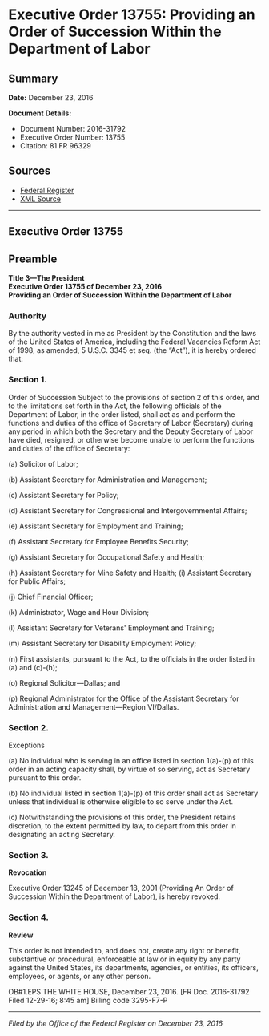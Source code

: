 # Executive Order 13755: Providing an Order of Succession Within the Department of Labor

## Summary

**Date:** December 23, 2016

**Document Details:**
- Document Number: 2016-31792
- Executive Order Number: 13755
- Citation: 81 FR 96329

## Sources
- [Federal Register](https://www.federalregister.gov/documents/2016/12/30/2016-31792/providing-an-order-of-succession-within-the-department-of-labor)
- [XML Source](https://www.federalregister.gov/documents/full_text/xml/2016/12/30/2016-31792.xml)

---

## Executive Order 13755

## Preamble

**Title 3—The President**  
**Executive Order 13755 of December 23, 2016**  
**Providing an Order of Succession Within the Department of Labor**

### Authority

By the authority vested in me as President by the Constitution and the laws of the United States of America, including the Federal Vacancies Reform Act of 1998, as amended, 5 U.S.C. 3345 
et seq.
(the “Act”), it is hereby ordered that:
### Section 1.

Order of Succession
Subject to the provisions of section 2 of this order, and to the limitations set forth in the Act, the following officials of the Department of Labor, in the order listed, shall act as and perform the functions and duties of the office of Secretary of Labor (Secretary) during any period in which both the Secretary and the Deputy Secretary of Labor have died, resigned, or otherwise become unable to perform the functions and duties of the office of Secretary:

(a) Solicitor of Labor;

(b) Assistant Secretary for Administration and Management;

(c) Assistant Secretary for Policy;

(d) Assistant Secretary for Congressional and Intergovernmental Affairs;

(e) Assistant Secretary for Employment and Training;

(f) Assistant Secretary for Employee Benefits Security;

(g) Assistant Secretary for Occupational Safety and Health;

(h) Assistant Secretary for Mine Safety and Health;
    (i) Assistant Secretary for Public Affairs;

(j) Chief Financial Officer;

(k) Administrator, Wage and Hour Division;

(l) Assistant Secretary for Veterans' Employment and Training;

(m) Assistant Secretary for Disability Employment Policy;

(n) First assistants, pursuant to the Act, to the officials in the order listed in (a) and (c)-(h);

(o) Regional Solicitor—Dallas; and

(p) Regional Administrator for the Office of the Assistant Secretary for Administration and Management—Region VI/Dallas.
### Section 2.

Exceptions

(a) No individual who is serving in an office listed in section 1(a)-(p) of this order in an acting capacity shall, by virtue of so serving, act as Secretary pursuant to this order.

(b) No individual listed in section 1(a)-(p) of this order shall act as Secretary unless that individual is otherwise eligible to so serve under the Act.

(c) Notwithstanding the provisions of this order, the President retains discretion, to the extent permitted by law, to depart from this order in designating an acting Secretary.
### Section 3.

**Revocation**

Executive Order 13245 of December 18, 2001 (Providing An Order of Succession Within the Department of Labor), is hereby revoked.
### Section 4.

**Review**

This order is not intended to, and does not, create any right or benefit, substantive or procedural, enforceable at law or in equity by any party against the United States, its departments, agencies, or entities, its officers, employees, or agents, or any other person.

OB#1.EPS
THE WHITE HOUSE,
December 23, 2016.
[FR Doc. 2016-31792 
Filed 12-29-16; 8:45 am]
Billing code 3295-F7-P

---

*Filed by the Office of the Federal Register on December 23, 2016*
